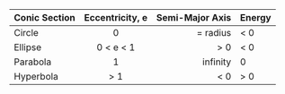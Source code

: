 <!--table class="foo"-->

<div class="pull-left">

Conic Section | Eccentricity, e | Semi-Major Axis | Energy
:------------ | :-------------: | --------------: | ------
Circle        | 0               | = radius        | < 0
Ellipse       | 0 < e < 1       | > 0             | < 0
Parabola      | 1               | infinity        | 0
Hyperbola     | > 1             | < 0             | > 0

</div>